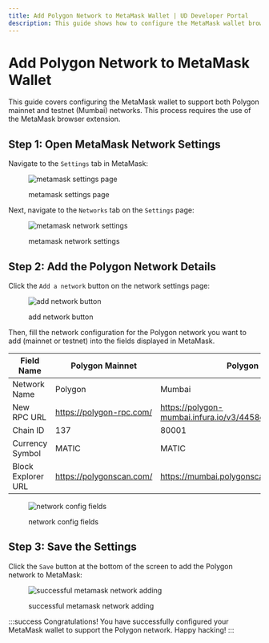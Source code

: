 ```yaml
---
title: Add Polygon Network to MetaMask Wallet | UD Developer Portal
description: This guide shows how to configure the MetaMask wallet browser extension to support both Polygon mainnet and testnet (Mumbai) networks.
---
```


# Add Polygon Network to MetaMask Wallet

This guide covers configuring the MetaMask wallet to support both Polygon mainnet and testnet (Mumbai) networks. This process requires the use of the MetaMask browser extension.

## Step 1: Open MetaMask Network Settings

Navigate to the `Settings` tab in MetaMask:

<figure>

![metamask settings page](/images/metamask-settings-page.png '#width=50%')

<figcaption>metamask settings page</figcaption>
</figure>

Next, navigate to the `Networks` tab on the `Settings` page:

<figure>

![metamask network settings](/images/metamask-network-settings.png)

<figcaption>metamask network settings</figcaption>
</figure>

## Step 2: Add the Polygon Network Details

Click the `Add a network` button on the network settings page:

<figure>

![add network button](/images/add-network-button.png)

<figcaption>add network button</figcaption>
</figure>

Then, fill the network configuration for the Polygon network you want to add (mainnet or testnet) into the fields displayed in MetaMask.

| Field Name | Polygon Mainnet | Polygon Testnet (Mumbai) |
| - | - | - |
| Network Name | Polygon | Mumbai |
| New RPC URL | https://polygon-rpc.com/ | https://polygon-mumbai.infura.io/v3/4458cf4d1689497b9a38b1d6bbf05e78 |
| Chain ID | 137 | 80001 |
| Currency Symbol | MATIC | MATIC |
| Block Explorer URL | https://polygonscan.com/ | https://mumbai.polygonscan.com |

<figure>

![network config fields](/images/network-config-fields.png)

<figcaption>network config fields</figcaption>
</figure>

## Step 3: Save the Settings

Click the `Save` button at the bottom of the screen to add the Polygon network to MetaMask:

<figure>

![successful metamask network adding](/images/successful-metamask-network-adding.png '#width=50%')

<figcaption>successful metamask network adding</figcaption>
</figure>

:::success Congratulations!
You have successfully configured your MetaMask wallet to support the Polygon network. Happy hacking!
:::
